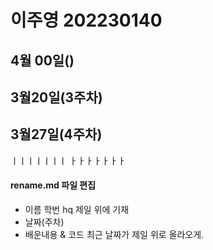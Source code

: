 # 이주영 202230140
## 4월 00일()

## 3월20일(3주차)


 ## 3월27일(4주차)
 ㅣㅣㅣㅣㅣㅣㅣ
 ㅏㅏㅏㅏㅏㅏㅏ

#### rename.md 파일 편집
 * 이름 학번 hq 제일 위에 기재
 * 날짜(주차)
 * 배운내용 & 코드
 최근 날짜가 제일 위로 올라오게.



